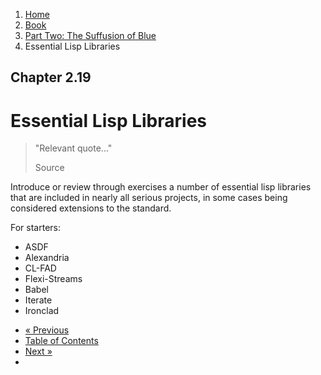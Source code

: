 <ol class="breadcrumb">
  <li><a href="/">Home</a></li>
  <li><a href="/book/">Book</a></li>
  <li><a href="/book/2-0-0-overview/">Part Two: The Suffusion of Blue</a></li>
  <li class="active">Essential Lisp Libraries</li>
</ol>

## Chapter 2.19

# Essential Lisp Libraries

> "Relevant quote..."
> <footer>Source</footer>

Introduce or review through exercises a number of essential lisp libraries that are included in nearly all serious projects, in some cases being considered extensions to the standard.

For starters:

* ASDF
* Alexandria
* CL-FAD
* Flexi-Streams
* Babel
* Iterate
* Ironclad

<ul class="pager">
  <li class="previous"><a href="/book/2-18-0-ffi/">&laquo; Previous</a></li>
  <li><a href="/book/">Table of Contents</a></li>
  <li class="next"><a href="/book/2-20-0-packaging-libs/">Next &raquo;</a><li>
</ul>
